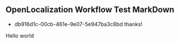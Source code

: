 ## OpenLocalization Workflow Test MarkDown
* db916d1c-00cb-461e-9e07-5e947ba3c8bd 
thanks!

Hello world